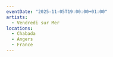 ```yaml
---
eventDate: "2025-11-05T19:00:00+01:00"
artists:
  - Vendredi sur Mer
locations:
  - Chabada
  - Angers
  - France
---
```

